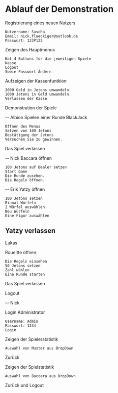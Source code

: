 # Ablauf der Demonstration



Registrierung eines neuen Nutzers

    Nutzername: Sascha
    Email: nick.flueckiger@outlook.de
    Passwort: 123P123

Zeigen des Hauptmenus 

    Hat 4 Buttons für die jeweiligen Spiele
    Kasse
    Logout
    Sowie Passwort Ändern

Aufzeigen der Kassenfuntkion

    2000 Geld in Jetons umwandeln.
    1000 Jetons in Geld umwandeln.
    Verlassen der Kasse

Demonstration der Spiele

--
Albion
Spielen einer Runde BlackJack

    Öffnen des Menus
    Setzen von 100 Jetons
    Bestätigung der Jetons
    Versuchen Sie zu gewinnen.

Das Spiel verlassen

-- Nick
Baccara öffnen

    100 Jetons auf Dealer setzen
    Start Game
    Die Runde zusehen.
    Die Regeln öffnen.

--
Erik
Yatzy öffnen 

    100 Jetons setzen
    Einmal Würfeln
    2 Würfel auswählen 
    Neu Würfeln
    Eine Figur auswählen

Yatzy verlassen
--
Lukas

Roueltte öffnen

    Die Regeln einsehen
    50 Jetons setzen
    Zahl wählen
    Eine Runde starten

Das Spiel verlassen

Logout

--
Nick

Login Administrator

    Username: Admin
    Passwort: 1234
    Login

Zeigen der Spielerstatistik

    Auswahl von Muster aus DropDown

Zurück

Zeigen der Spielstatistik

    Auswahl von Baccara aus DropDown

Zurück und Logout